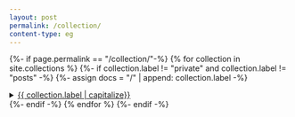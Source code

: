 ```yaml
---
layout: post
permalink: /collection/
content-type: eg
---
```


<style>
summary.cat {
	position: sticky;
	top: 0;
	background-color: white;
}
</style>

{%- if page.permalink == "/collection/"-%}
  {% for collection in site.collections %}
    {%- if collection.label != "private" and collection.label != "posts" -%}
        {%- assign docs = "/" | append: collection.label -%}
        <details class="first">
            <summary><a href="{{ docs }}">{{ collection.label | capitalize}}</a></summary>
                <ul>
                    {%- assign documents = site[collection.label] | group_by:'category' -%}
                    {% for cat in documents reversed %}
                        {%- if cat.name != 'false' -%}
                            <details class="second">
                                <summary class="cat">{{ cat.name | upcase }}</summary>
                                <ul>
                                {% assign items = cat.items | sort: 'date' | reverse %}
                                {% for item in items %}
                                    <div class="feed-title-excerpt-block disable-select" data-url="{{site.url}}{{item.url}}">
                                    <a href="{{ item.url }}" style="text-decoration: none; color: #555555;">
                                        <ul style="padding-left: 20px; margin-top: 20px;" class="tags">
                                            <li style="padding: 0 5px; border-radius: 10px;" class="tag">{{item.date | date_to_string | capitalize }}</li>
                                        </ul>
                                        <p style="margin-top: 0px;" class="feed-title">{{ item.title }}</p>
                                        <p class="feed-excerpt">{{item.description
                                            }}</p>
                                    </a>
                                </div>
                            {% endfor %}
                            </ul>
                             </details>
                        {% endif %}
                    {%- endfor -%}
                </ul>
            </details>
    {%- endif -%}
  {% endfor %}
{%- endif -%}
